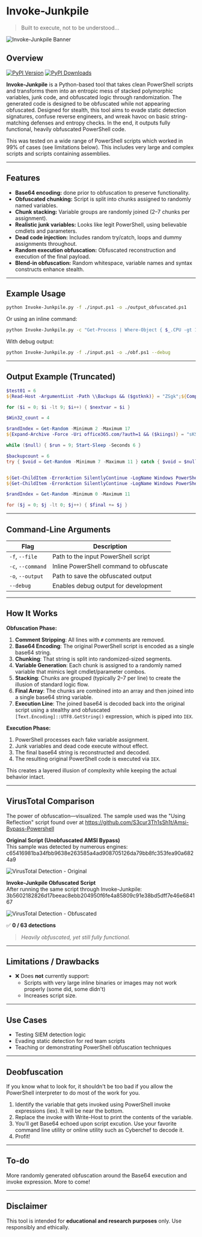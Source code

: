 # Invoke-Junkpile

> Built to execute, not to be understood...

![Invoke-Junkpile Banner](assets/banner.png)

## Overview

  [![PyPI Version](https://img.shields.io/pypi/v/invoke-junkpile)](https://pypi.org/project/invoke-junkpile/)
  [![PyPI Downloads](https://static.pepy.tech/badge/invoke-junkpile)](https://pepy.tech/projects/invoke-junkpile)

**Invoke-Junkpile** is a Python-based tool that takes clean PowerShell scripts and transforms them into an entropic mess of stacked polymorphic variables, junk code, and obfuscated logic through randomization. The generated code is designed to be obfuscated while not appearing obfuscated. Designed for stealth, this tool aims to evade static detection signatures, confuse reverse engineers, and wreak havoc on basic string-matching defenses and entropy checks. In the end, it outputs fully functional, heavily obfuscated PowerShell code.

This was tested on a wide range of PowerShell scripts which worked in 99% of cases (see limitations below). This includes very large and complex scripts and scripts containing assemblies. 

---

## Features

- **Base64 encoding:** done prior to obfuscation to preserve functionality.
- **Obfuscated chunking:** Script is split into chunks assigned to randomly named variables.
- **Chunk stacking:** Variable groups are randomly joined (2–7 chunks per assignment).
- **Realistic junk variables:** Looks like legit PowerShell, using believable cmdlets and parameters.
- **Dead code injection:** Includes random try/catch, loops and dummy assignments throughout.
- **Random execution obfuscation:** Obfuscated reconstruction and execution of the final payload.
- **Blend-in obfuscation:** Random whitespace, variable names and syntax constructs enhance stealth.

---

## Example Usage

```bash
python Invoke-Junkpile.py -f ./input.ps1 -o ./output_obfuscated.ps1
```

Or using an inline command:

```bash
python Invoke-Junkpile.py -c "Get-Process | Where-Object { $_.CPU -gt 100 }"
```

With debug output:

```bash
python Invoke-Junkpile.py -f ./input.ps1 -o ./obf.ps1 --debug
```

---

## Output Example (Truncated)

```powershell
$test01 = 6
${Read-Host -ArgumentList -Path \\Backups && ($gstknk)} = "ZSgk";${Compress-Archive -InputFormat -ComputerName $server_ip_09 && ($amicpk)} = "0LCRu";

for ($i = 0; $i -lt 9; $i++) { $nextvar = $i }

$Win32_count = 4

$randIndex = Get-Random -Minimum 2 -Maximum 17
${Expand-Archive -Force -Uri office365.com/?auth=1 && ($kiings)} = "sKSA=";

while ($null) { $run = 9; Start-Sleep -Seconds 6 }

$backupcount = 6
try { $void = Get-Random -Minimum 7 -Maximum 11 } catch { $void = $null }


${Get-ChildItem -ErrorAction SilentlyContinue -LogName Windows PowerShell && ($calran)} = @()
${Get-ChildItem -ErrorAction SilentlyContinue -LogName Windows PowerShell && ($calran)} += @(${Remove-Item -ErrorAction SilentlyContinue -ComputerName $dc_08 && ($eknrb)}, ${Invoke-WebRequest -OutputFormat -LogName Setup && ($egbe)}, ${Write-Output -Force -Name CcmExec && ($bsle)}, ${Write-Host -InputFormat -LogName Application && ($npnpfb)}, ${Restart-Service -Debug -Seconds 10 && ($enfmh)}, ${Read-Host -Debug -Seconds 14 && ($fclclb)}, ${Import-Module -ErrorAction SilentlyContinue -Name powershell && ($gblslr)})

$randIndex = Get-Random -Minimum 0 -Maximum 11

for ($j = 0; $j -lt 0; $j++) { $final += $j }
```

---

## Command-Line Arguments

| Flag              | Description                            |
| ----------------- | -------------------------------------- |
| `-f`, `--file`    | Path to the input PowerShell script    |
| `-c`, `--command` | Inline PowerShell command to obfuscate |
| `-o`, `--output`  | Path to save the obfuscated output     |
| `--debug`         | Enables debug output for development   |

---

## How It Works

**Obfuscation Phase:**

1. **Comment Stripping**: All lines with `#` comments are removed.
2. **Base64 Encoding**: The original PowerShell script is encoded as a single base64 string.
3. **Chunking**: That string is split into randomized-sized segments.
4. **Variable Generation**: Each chunk is assigned to a randomly named variable that mimics legit cmdlet/parameter combos.
5. **Stacking**: Chunks are grouped (typically 2–7 per line) to create the illusion of standard logic flow.
6. **Final Array**: The chunks are combined into an array and then joined into a single base64 string variable.
7. **Execution Line**: The joined base64 is decoded back into the original script using a stealthy and obfuscated `[Text.Encoding]::UTF8.GetString()` expression, which is piped into `IEX`.

**Execution Phase:**

1. PowerShell processes each fake variable assignment.
2. Junk variables and dead code execute without effect.
3. The final base64 string is reconstructed and decoded.
4. The resulting original PowerShell code is executed via `IEX`.

This creates a layered illusion of complexity while keeping the actual behavior intact.

---

## VirusTotal Comparison

The power of obfuscation—visualized. The sample used was the "Using Reflection" script found over at https://github.com/S3cur3Th1sSh1t/Amsi-Bypass-Powershell

**Original Script (Unobfuscated AMSI Bypass)**  
This sample was detected by numerous engines: c65416981ba34fbb9638e263585a4ad908705126da79bb8fc353fea90a6824a9

![VirusTotal Detection - Original](assets/vt_1.png)

**Invoke-Junkpile Obfuscated Script**  
After running the same script through Invoke-Junkpile: 3b5602182826d17beeac8ebb204950f6fe4a85809c91e38bd5dff7e46e684167

![VirusTotal Detection - Obfuscated](assets/vt_2.png)

✅ **0 / 63 detections**

> *Heavily obfuscated, yet still fully functional.*

---

## Limitations / Drawbacks

- ❌ Does **not** currently support:
  - Scripts with very large inline binaries or images may not work properly (some did, some didn't)
  - Increases script size.

---

## Use Cases

- Testing SIEM detection logic
- Evading static detection for red team scripts
- Teaching or demonstrating PowerShell obfuscation techniques

---

## Deobfuscation

If you know what to look for, it shouldn't be too bad if you allow the PowerShell interpreter to do most of the work for you. 

1. Identify the variable that gets invoked using PowerShell invoke expressions (iex). It will be near the bottom.
2. Replace the invoke with Write-Host to print the contents of the variable.
3. You'll get Base64 echoed upon script excution. Use your favorite command line utility or online utility such as Cyberchef to decode it.
4. Profit!

---

## To-do
More randomly generated obfuscation around the Base64 execution and invoke expression.
More to come!

---

## Disclaimer

This tool is intended for **educational and research purposes** only. Use responsibly and ethically.
